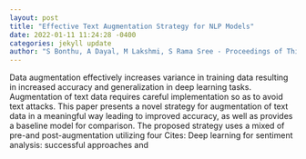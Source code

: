 ```yaml
--- 
layout: post 
title: "Effective Text Augmentation Strategy for NLP Models" 
date: 2022-01-11 11:24:28 -0400 
categories: jekyll update 
author: "S Bonthu, A Dayal, M Lakshmi, S Rama Sree - Proceedings of Third International , 2022" 
--- 
```

Data augmentation effectively increases variance in training data resulting in increased accuracy and generalization in deep learning tasks. Augmentation of text data requires careful implementation so as to avoid text attacks. This paper presents a novel strategy for augmentation of text data in a meaningful way leading to improved accuracy, as well as provides a baseline model for comparison. The proposed strategy uses a mixed of pre-and post-augmentation utilizing four Cites: Deep learning for sentiment analysis: successful approaches and